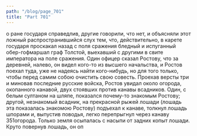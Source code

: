 ```yaml
---
path: "/blog/page_701"
title: "Part 701"
---
```


о ране государя справедлив, другие говорили, что нет, и объясняли этот ложный распространившийся слух тем, что, действительно, в карете государя проскакал назад с поля сражения бледный и испуганный обер-гофмаршал граф Толстой, выехавший с другими в свите императора на поле сражения. Один офицер сказал Ростову, что за деревней, налево, он видел кого-то из высшего начальства, и Ростов поехал туда, уже не надеясь найти кого-нибудь, но для того только, чтобы перед самим собою очистить свою совесть. Проехав версты три и миновав последние русские войска, Ростов увидал около огорода, окопанного канавой, двух стоявших против канавы всадников. Один, с белым султаном на шляпе, показался почему-то знакомым Ростову; другой, незнакомый всадник, на прекрасной рыжей лошади (лошадь эта показалась знакомою Ростову) подъехал к канаве, толкнул лошадь шпорами и, выпустив поводья, легко перепрыгнул через канаву 351огорода. Только земля осыпалась с насыпи от задних копыт лошади. Круто повернув лошадь, он оп
